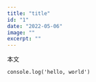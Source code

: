 ```yaml
---
title: "title"
id: "1"
date: "2022-05-06"
image: ""
excerpt: ""
---
```


本文
```
console.log('hello, world')
```